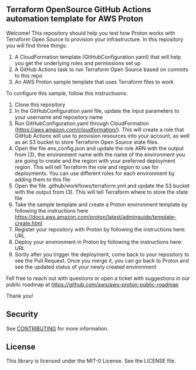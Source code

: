 ## Terraform OpenSource GitHub Actions automation template for AWS Proton

Welcome! This repository should help you test how Proton works with Terraform Open Source to provision your infrastructure. In this repository you will find three things:

1. A CloudFormation template (GitHubConfiguration.yaml) that will help you get the underlying roles and permissions set up
2. A GitHub Actions task to run Terraform Open Source based on commits to this repo
3. An AWS Proton sample template that uses Terraform files to work

To configure this sample, follow this instructiuons:
1. Clone this repository
2. In the GitHubConfiguration.yaml file, update the input parameters to your username and repository name
3. Run GitHubConfiguration.yaml through CloudFormation (https://aws.amazon.com/cloudformation/). This will create a role that GitHub Actions will use to provision resources into your account, as well as an S3 bucket to store Terraform Open Source state files.
4. Open the file env_config.json and update the role ARN with the output from (3), the environment name with the name of the environment you are going to create and the region with your preferred deployment region. This will tell Terraform the role and region to use for deployments. You can use different roles for each environment by adding them to this file
5. Open the file .github/workflows/terraform.yml and update the S3 bucket with the output from (3). This will tell Terraform where to store the state file
6. Take the sample template and create a Proton environment template by following the instructions here https://docs.aws.amazon.com/proton/latest/adminguide/template-create.html
7. Register your repository with Proton by following the instructions here: URL
8. Deploy your environment in Proton by following the instructions here: URL
9. Sortly after you trigger the deployment, come back to your repository to see the Pull Request. Once you merge it, you can go back to Proton and see the updated status of your newly created environment

Fell free to reach out with questions or open a ticket with suggestions in our public roadmap at https://github.com/aws/aws-proton-public-roadmap

Thank you!


## Security

See [CONTRIBUTING](CONTRIBUTING.md#security-issue-notifications) for more information.

## License

This library is licensed under the MIT-0 License. See the LICENSE file.

